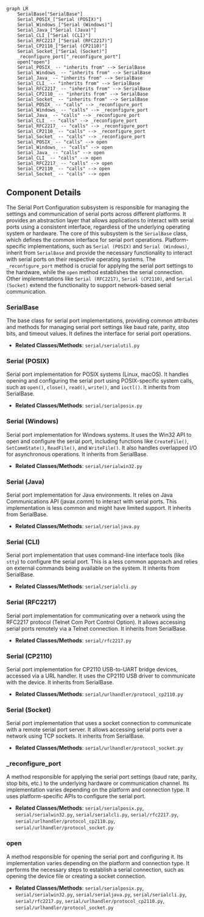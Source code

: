 ```mermaid
graph LR
    SerialBase["SerialBase"]
    Serial_POSIX_["Serial (POSIX)"]
    Serial_Windows_["Serial (Windows)"]
    Serial_Java_["Serial (Java)"]
    Serial_CLI_["Serial (CLI)"]
    Serial_RFC2217_["Serial (RFC2217)"]
    Serial_CP2110_["Serial (CP2110)"]
    Serial_Socket_["Serial (Socket)"]
    _reconfigure_port["_reconfigure_port"]
    open["open"]
    Serial_POSIX_ -- "inherits from" --> SerialBase
    Serial_Windows_ -- "inherits from" --> SerialBase
    Serial_Java_ -- "inherits from" --> SerialBase
    Serial_CLI_ -- "inherits from" --> SerialBase
    Serial_RFC2217_ -- "inherits from" --> SerialBase
    Serial_CP2110_ -- "inherits from" --> SerialBase
    Serial_Socket_ -- "inherits from" --> SerialBase
    Serial_POSIX_ -- "calls" --> _reconfigure_port
    Serial_Windows_ -- "calls" --> _reconfigure_port
    Serial_Java_ -- "calls" --> _reconfigure_port
    Serial_CLI_ -- "calls" --> _reconfigure_port
    Serial_RFC2217_ -- "calls" --> _reconfigure_port
    Serial_CP2110_ -- "calls" --> _reconfigure_port
    Serial_Socket_ -- "calls" --> _reconfigure_port
    Serial_POSIX_ -- "calls" --> open
    Serial_Windows_ -- "calls" --> open
    Serial_Java_ -- "calls" --> open
    Serial_CLI_ -- "calls" --> open
    Serial_RFC2217_ -- "calls" --> open
    Serial_CP2110_ -- "calls" --> open
    Serial_Socket_ -- "calls" --> open
```

## Component Details

The Serial Port Configuration subsystem is responsible for managing the settings and communication of serial ports across different platforms. It provides an abstraction layer that allows applications to interact with serial ports using a consistent interface, regardless of the underlying operating system or hardware. The core of this subsystem is the `SerialBase` class, which defines the common interface for serial port operations. Platform-specific implementations, such as `Serial (POSIX)` and `Serial (Windows)`, inherit from `SerialBase` and provide the necessary functionality to interact with serial ports on their respective operating systems. The `_reconfigure_port` method is crucial for applying the serial port settings to the hardware, while the `open` method establishes the serial connection. Other implementations like `Serial (RFC2217)`, `Serial (CP2110)`, and `Serial (Socket)` extend the functionality to support network-based serial communication.

### SerialBase
The base class for serial port implementations, providing common attributes and methods for managing serial port settings like baud rate, parity, stop bits, and timeout values. It defines the interface for serial port operations.
- **Related Classes/Methods**: `serial/serialutil.py`

### Serial (POSIX)
Serial port implementation for POSIX systems (Linux, macOS). It handles opening and configuring the serial port using POSIX-specific system calls, such as `open()`, `close()`, `read()`, `write()`, and `ioctl()`. It inherits from SerialBase.
- **Related Classes/Methods**: `serial/serialposix.py`

### Serial (Windows)
Serial port implementation for Windows systems. It uses the Win32 API to open and configure the serial port, including functions like `CreateFile()`, `SetCommState()`, `ReadFile()`, and `WriteFile()`. It also handles overlapped I/O for asynchronous operations. It inherits from SerialBase.
- **Related Classes/Methods**: `serial/serialwin32.py`

### Serial (Java)
Serial port implementation for Java environments. It relies on Java Communications API (javax.comm) to interact with serial ports. This implementation is less common and might have limited support. It inherits from SerialBase.
- **Related Classes/Methods**: `serial/serialjava.py`

### Serial (CLI)
Serial port implementation that uses command-line interface tools (like `stty`) to configure the serial port. This is a less common approach and relies on external commands being available on the system. It inherits from SerialBase.
- **Related Classes/Methods**: `serial/serialcli.py`

### Serial (RFC2217)
Serial port implementation for communicating over a network using the RFC2217 protocol (Telnet Com Port Control Option). It allows accessing serial ports remotely via a Telnet connection. It inherits from SerialBase.
- **Related Classes/Methods**: `serial/rfc2217.py`

### Serial (CP2110)
Serial port implementation for CP2110 USB-to-UART bridge devices, accessed via a URL handler. It uses the CP2110 USB driver to communicate with the device. It inherits from SerialBase.
- **Related Classes/Methods**: `serial/urlhandler/protocol_cp2110.py`

### Serial (Socket)
Serial port implementation that uses a socket connection to communicate with a remote serial port server. It allows accessing serial ports over a network using TCP sockets. It inherits from SerialBase.
- **Related Classes/Methods**: `serial/urlhandler/protocol_socket.py`

### _reconfigure_port
A method responsible for applying the serial port settings (baud rate, parity, stop bits, etc.) to the underlying hardware or communication channel. Its implementation varies depending on the platform and connection type. It uses platform-specific APIs to configure the serial port.
- **Related Classes/Methods**: `serial/serialposix.py`, `serial/serialwin32.py`, `serial/serialcli.py`, `serial/rfc2217.py`, `serial/urlhandler/protocol_cp2110.py`, `serial/urlhandler/protocol_socket.py`

### open
A method responsible for opening the serial port and configuring it. Its implementation varies depending on the platform and connection type. It performs the necessary steps to establish a serial connection, such as opening the device file or creating a socket connection.
- **Related Classes/Methods**: `serial/serialposix.py`, `serial/serialwin32.py`, `serial/serialjava.py`, `serial/serialcli.py`, `serial/rfc2217.py`, `serial/urlhandler/protocol_cp2110.py`, `serial/urlhandler/protocol_socket.py`
